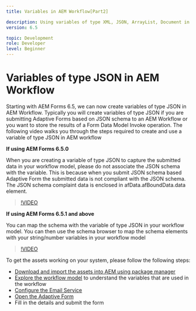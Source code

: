 ```yaml
---
title: Variables in AEM Workflow[Part2]

description: Using variables of type XML, JSON, ArrayList, Document in an AEM workflow
version: 6.5

topic: Development
role: Developer
level: Beginner
---
```

# Variables of type JSON in AEM Workflow

Starting with AEM Forms 6.5, we can now create variables of type JSON in AEM Workflow. Typically you will create variables of type JSON if you are submitting Adaptive Forms based on JSON schema to an AEM Workflow or you want to store the results of a Form Data Model Invoke operation. The following video walks you through the steps required to create and use a variable of type JSON in AEM workflow

**If using AEM Forms 6.5.0**

When you are creating a variable of type JSON to capture the submitted data in your workflow model, please do not associate the JSON schema with the variable. This is because when you submit JSON schema based Adaptive Form the submitted data is not compliant with the JSON schema. The JSON schema complaint data is enclosed in afData.afBoundData.data element.

>[!VIDEO](https://video.tv.adobe.com/v/26444?quality=12&learn=on)


**If using AEM Forms 6.5.1 and above**

You can map the schema with the variable of type JSON in your workflow model. You can then use the schema browser to map the schema elements with your string/number variables in your workflow model

>[!VIDEO](https://video.tv.adobe.com/v/28097?quality=12&learn=on)

To get the assets working on your system, please follow the following steps:

* [Download and import the assets into AEM using package manager](assets/jsonandstringvariable.zip)
* [Explore the workflow model](http://localhost:4502/editor.html/conf/global/settings/workflow/models/jsonvariable.html) to understand the variables that are used in the workflow
* [Configure the Email Service](https://helpx.adobe.com/experience-manager/6-5/sites/administering/using/notification.html#ConfiguringtheMailService)
* [Open the Adaptive Form](http://localhost:4502/content/dam/formsanddocuments/afbasedonjson/jcr:content?wcmmode=disabled)
* Fill in the details and submit the form
